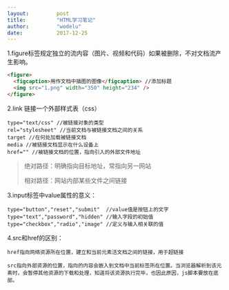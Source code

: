 ```yaml
---
layout:			post
title:			"HTML学习笔记"
author:			"wodelu"
date:			2017-12-25
---
```

   
1.figure标签规定独立的流内容（图片、视频和代码）如果被删除，不对文档流产生影响。

```html
<figure>
  <figcaption>用作文档中插图的图像</figcaption> //添加标题
  <img src="1.png" width="350" height="234" />
</figure>
```

2.link 链接一个外部样式表（css）

	type="text/css" //被链接对象的类型
	rel="stylesheet" //当前文档与被链接文档之间的关系
	target //在何处加载被链接文档
	media //被链接文档显示在什么设备上
	href="" //被链接文档的位置，指向引入的外部文件地址

> 绝对路径：明确指向目标地址，常指向另一网站
> 
> 相对路径：网站内部某些文件之间链接

3.input标签中value属性的意义：

	type="button","reset","submit"  //value值是按钮上的文字
	type="text","password","hidden" //输入字段的初始值
	type="checkbox","radio","image" //定义与输入相关联的值

4.src和href的区别：

```
href指向网络资源所在位置，建立和当前元素活文档之间的链接，用于超链接

src指向外部资源的位置，指向的内容会嵌入到文档中当前标签所在位置。当浏览器解析到该元素时，会暂停其他资源的下载和处理，知道将该资源执行完毕，也因此原因，js脚本要放在底部。
```

